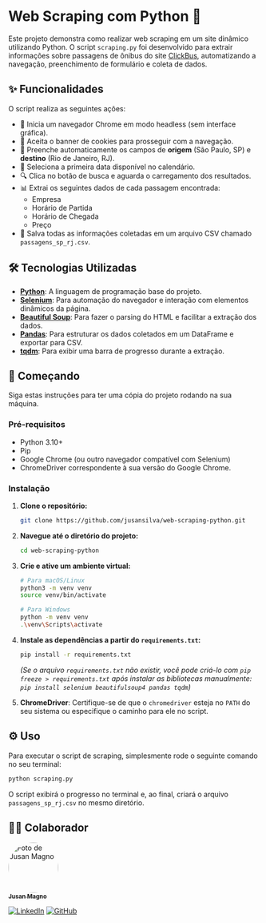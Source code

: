 # Web Scraping com Python 🐍

Este projeto demonstra como realizar web scraping em um site dinâmico utilizando Python. O script `scraping.py` foi desenvolvido para extrair informações sobre passagens de ônibus do site [ClickBus](https://www.clickbus.com.br), automatizando a navegação, preenchimento de formulário e coleta de dados.

## ✨ Funcionalidades

O script realiza as seguintes ações:

-   🚀 Inicia um navegador Chrome em modo headless (sem interface gráfica).
-   🍪 Aceita o banner de cookies para prosseguir com a navegação.
-   🚌 Preenche automaticamente os campos de **origem** (São Paulo, SP) e **destino** (Rio de Janeiro, RJ).
-   📅 Seleciona a primeira data disponível no calendário.
-   🔍 Clica no botão de busca e aguarda o carregamento dos resultados.
-   📊 Extrai os seguintes dados de cada passagem encontrada:
    -   Empresa
    -   Horário de Partida
    -   Horário de Chegada
    -   Preço
-   💾 Salva todas as informações coletadas em um arquivo CSV chamado `passagens_sp_rj.csv`.

## 🛠️ Tecnologias Utilizadas

-   **[Python](https://www.python.org/)**: A linguagem de programação base do projeto.
-   **[Selenium](https://www.selenium.dev/)**: Para automação do navegador e interação com elementos dinâmicos da página.
-   **[Beautiful Soup](https://www.crummy.com/software/BeautifulSoup/)**: Para fazer o parsing do HTML e facilitar a extração dos dados.
-   **[Pandas](https://pandas.pydata.org/)**: Para estruturar os dados coletados em um DataFrame e exportar para CSV.
-   **[tqdm](https://github.com/tqdm/tqdm)**: Para exibir uma barra de progresso durante a extração.

## 🚀 Começando

Siga estas instruções para ter uma cópia do projeto rodando na sua máquina.

### Pré-requisitos

-   Python 3.10+
-   Pip
-   Google Chrome (ou outro navegador compatível com Selenium)
-   ChromeDriver correspondente à sua versão do Google Chrome.

### Instalação

1.  **Clone o repositório:**
    ```sh
    git clone https://github.com/jusansilva/web-scraping-python.git
    ```

2.  **Navegue até o diretório do projeto:**
    ```sh
    cd web-scraping-python
    ```

3.  **Crie e ative um ambiente virtual:**
    ```sh
    # Para macOS/Linux
    python3 -m venv venv
    source venv/bin/activate

    # Para Windows
    python -m venv venv
    .\venv\Scripts\activate
    ```

4.  **Instale as dependências a partir do `requirements.txt`:**
    ```sh
    pip install -r requirements.txt
    ```
    *(Se o arquivo `requirements.txt` não existir, você pode criá-lo com `pip freeze > requirements.txt` após instalar as bibliotecas manualmente: `pip install selenium beautifulsoup4 pandas tqdm`)*

5.  **ChromeDriver**: Certifique-se de que o `chromedriver` esteja no `PATH` do seu sistema ou especifique o caminho para ele no script.

## ⚙️ Uso

Para executar o script de scraping, simplesmente rode o seguinte comando no seu terminal:

```sh
python scraping.py
```

O script exibirá o progresso no terminal e, ao final, criará o arquivo `passagens_sp_rj.csv` no mesmo diretório.

## 👨‍💻 Colaborador

<a href="https://github.com/jusansilva">
 <img style="border-radius: 50%;" src="https://github.com/jusansilva.png" width="100px;" alt="Foto de Jusan Magno"/>
 <br />
 <sub><b>Jusan Magno</b></sub>
</a>
<br />

[![LinkedIn](https://img.shields.io/badge/LinkedIn-0077B5?style=for-the-badge&logo=linkedin&logoColor=white)](https://www.linkedin.com/in/jusanmagno/)
[![GitHub](https://img.shields.io/badge/GitHub-100000?style=for-the-badge&logo=github&logoColor=white)](https://github.com/jusansilva)